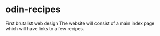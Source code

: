 # odin-recipes
First brutalist web design
The website will consist of a main index page which will have links to a few recipes. 